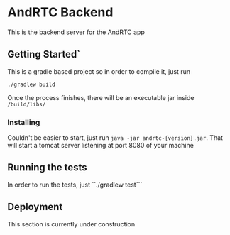 # AndRTC Backend

This is the backend server for the AndRTC app
## Getting Started`

This is a gradle based project so in order to compile it, just run 
```
./gradlew build
```

Once the process finishes, there will be an executable jar inside ```/build/libs/```
 
### Installing

Couldn't be easier to start, just run ```java -jar andrtc-{version}.jar```. That will start a tomcat server listening at port 8080 of your machine

## Running the tests

In order to run the tests, just ``./gradlew test```

## Deployment

This section is currently under construction

